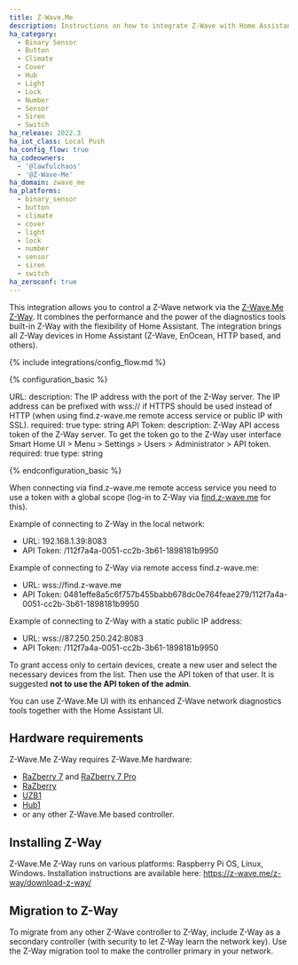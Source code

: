 ```yaml
---
title: Z-Wave.Me
description: Instructions on how to integrate Z-Wave with Home Assistant via Z-Wave.Me Z-Way.
ha_category:
  - Binary Sensor
  - Button
  - Climate
  - Cover
  - Hub
  - Light
  - Lock
  - Number
  - Sensor
  - Siren
  - Switch
ha_release: 2022.3
ha_iot_class: Local Push
ha_config_flow: true
ha_codeowners:
  - '@lawfulchaos'
  - '@Z-Wave-Me'
ha_domain: zwave_me
ha_platforms:
  - binary_sensor
  - button
  - climate
  - cover
  - light
  - lock
  - number
  - sensor
  - siren
  - switch
ha_zeroconf: true
---
```


This integration allows you to control a Z-Wave network via the [Z-Wave.Me Z-Way](https://z-wave.me/z-way/). It combines the performance and the power of the diagnostics tools built-in Z-Way with the flexibility of Home Assistant. The integration brings all Z-Way devices in Home Assistant (Z-Wave, EnOcean, HTTP based, and others).

{% include integrations/config_flow.md %}

{% configuration_basic %}

URL:
  description: The IP address with the port of the Z-Way server. The IP address can be prefixed with wss:// if HTTPS should be used instead of HTTP (when using find.z-wave.me remote access service or public IP with SSL).
  required: true
  type: string
API Token:
  description: Z-Way API access token of the Z-Way server. To get the token go to the Z-Way user interface Smart Home UI > Menu > Settings > Users > Administrator > API token.
  required: true
  type: string

{% endconfiguration_basic %}

When connecting via find.z-wave.me remote access service you need to use a token with a global scope (log-in to Z-Way via [find.z-wave.me](https://find.z-wave.me) for this).

Example of connecting to Z-Way in the local network:
 - URL: 192.168.1.39:8083
 - API Token: /112f7a4a-0051-cc2b-3b61-1898181b9950

Example of connecting to Z-Way via remote access find.z-wave.me:
 - URL: wss://find.z-wave.me
 - API Token: 0481effe8a5c6f757b455babb678dc0e764feae279/112f7a4a-0051-cc2b-3b61-1898181b9950

 Example of connecting to Z-Way with a static public IP address:
 - URL: wss://87.250.250.242:8083
 - API Token: /112f7a4a-0051-cc2b-3b61-1898181b9950


<div class='note warning'>

  To grant access only to certain devices, create a new user and select the necessary devices from the list. Then use the API token of that user. It is suggested **not to use the API token of the admin**.

</div>


<div class='note warning'>

  You can use Z-Wave.Me UI with its enhanced Z-Wave network diagnostics tools together with the Home Assistant UI.

</div>

## Hardware requirements

Z-Wave.Me Z-Way requires Z-Wave.Me hardware:
 - [RaZberry 7](https://z-wave.me/products/razberry/) and [RaZberry 7 Pro](https://z-wave.me/products/razberry/)
 - [RaZberry](https://z-wave.me/products/razberry-old/)
 - [UZB1](https://z-wave.me/products/uzb/ )
 - [Hub1](https://z-wave.me/products/hub/)
 - or any other Z-Wave.Me based controller.

## Installing Z-Way

Z-Wave.Me Z-Way runs on various platforms: Raspberry Pi OS, Linux, Windows. Installation instructions are available here: https://z-wave.me/z-way/download-z-way/

## Migration to Z-Way

To migrate from any other Z-Wave controller to Z-Way, include Z-Way as a secondary controller (with security to let Z-Way learn the network key). Use the Z-Way migration tool to make the controller primary in your network.
